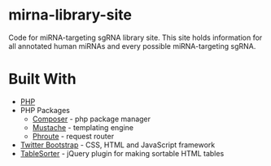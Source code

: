 # mirna-library-site

Code for miRNA-targeting sgRNA library site. This site holds information for all annotated human miRNAs and every possible miRNA-targeting sgRNA. 

# Built With

* [PHP](http://php.net/) 
* PHP Packages
  * [Composer](https://getcomposer.org/) - php package manager
  * [Mustache](https://github.com/bobthecow/mustache.php) - templating engine
  * [Phroute](https://github.com/mrjgreen/phroute) - request router
* [Twitter Bootstrap](https://getbootstrap.com/docs/3.3/) - CSS, HTML and JavaScript framework
* [TableSorter](https://mottie.github.io/tablesorter/) - jQuery plugin for making sortable HTML tables 